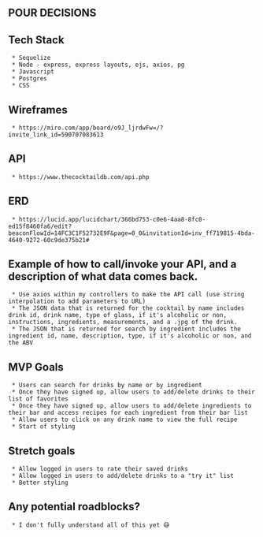 ## POUR DECISIONS

## Tech Stack
     * Sequelize
     * Node - express, express layouts, ejs, axios, pg
     * Javascript
     * Postgres
     * CSS
## Wireframes
     * https://miro.com/app/board/o9J_ljrdwFw=/?invite_link_id=590707083613
## API 
     * https://www.thecocktaildb.com/api.php
## ERD
     * https://lucid.app/lucidchart/366bd753-c0e6-4aa8-8fc0-ed15f8460fa6/edit?beaconFlowId=14FC3C1F52732E9F&page=0_0&invitationId=inv_ff719815-4bda-4640-9272-60c9de375b21# 
## Example of how to call/invoke your API, and a description of what data comes back. 
     * Use axios within my controllers to make the API call (use string interpolation to add parameters to URL)
     * The JSON data that is returned for the cocktail by name includes drink id, drink name, type of glass, if it's alcoholic or non, instructions, ingredients, measurements, and a .jpg of the drink.
     * The JSON that is returned for search by ingredient includes the ingredient id, name, description, type, if it's alcoholic or non, and the ABV
## MVP Goals
     * Users can search for drinks by name or by ingredient
     * Once they have signed up, allow users to add/delete drinks to their list of favorites
     * Once they have signed up, allow users to add/delete ingredients to their bar and access recipes for each ingredient from their bar list
     * Allow users to click on any drink name to view the full recipe
     * Start of styling
## Stretch goals
     * Allow logged in users to rate their saved drinks
     * Allow logged in users to add/delete drinks to a "try it" list
     * Better styling
## Any potential roadblocks?
     * I don't fully understand all of this yet 😅

